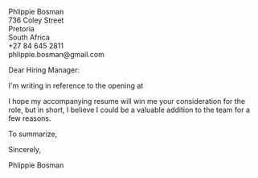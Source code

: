 <p class="address">
Phlippie Bosman<br>
736 Coley Street<br>
Pretoria<br/>
South Africa<br/>
+27 84 645 2811<br/>
phlippie.bosman@gmail.com<br/>
</p>

<!-- TODO: TODAY's date: Update before sending!
13 May 2024
-->

<p class="address">
<!-- TODO: Address. Example below:
Wikimedia Foundation, Inc.<br>
1 Montgomery Street<br>
Suite 1600<br>
San Francisco, California 94104<br>
USA<br/>
-->
</p>

Dear Hiring Manager:

I'm writing in reference to the <!--TODO:JOB-TITLE--> opening at <!--TODO:COMPANY.--><!-- TODO: Explain why I'm interested in the role. Example below: 
 I find the Wikipedia iOS app a joy to use, and so I was thrilled to discover that the organization behind it are hiring from my own field. It would be a pleasure to contribute to a software product of such high quality, and to be able to learn from it. Additionally, I was drawn to apply for this role for these reasons: there seem to be interesting challenges, such as extensive localization and highly dynamic content; I admire that the project is open source; and I would love to experience working in an effective, large, remote team.
-->

I hope my accompanying resume will win me your consideration for the role, but in short, I believe I could be a valuable addition to the team for a few reasons. <!-- TODO: Motivate why I'd be good for the role. Example below:
I have eight years of experience with iOS programming in Swift and Objective-C. This experience includes work on large and complex code bases within complex organizations, where I have taken iOS applications from inception to production and provided hands-on end-user support and bug fixing. The teams I've worked with in the last 5 years had a mixed-remote makeup, with some members residing in other countries. Lastly, as a South African, I might be able to offer a fresh perspective in terms of tolerance to and performance under conditions of low bandwidth and frequent network outages, which I think could improve the experience for all users.
-->

To summarize, <!-- TODO: Reiterate interest in position and enthusiasm to use my skills to contrinute to the work of the organisation. Thank the reader for their consideration of my application. State that I look forward to the opportunity to further discuss the position. Example below:
I admire the work done by the Wikimedia Foundation and would be thrilled to have the opportunity to use my skills to contribute to your work. Thank you for considering my application. I am looking forward to hearing back and further discuss the position.
-->

Sincerely,

Phlippie Bosman

<!-- More on writing a cover letter: https://cdn-careerservices.fas.harvard.edu/wp-content/uploads/sites/161/2023/08/College-resume-and-cover-letter-4.pdf -->

